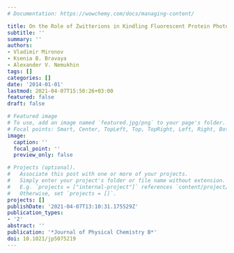 ```yaml
---
# Documentation: https://wowchemy.com/docs/managing-content/

title: On the Role of Zwitterions in Kindling Fluorescent Protein Photochemistry
subtitle: ''
summary: ''
authors:
- Vladimir Mironov
- Ksenia B. Bravaya
- Alexander V. Nemukhin
tags: []
categories: []
date: '2014-01-01'
lastmod: 2021-04-07T15:50:26+03:00
featured: false
draft: false

# Featured image
# To use, add an image named `featured.jpg/png` to your page's folder.
# Focal points: Smart, Center, TopLeft, Top, TopRight, Left, Right, BottomLeft, Bottom, BottomRight.
image:
  caption: ''
  focal_point: ''
  preview_only: false

# Projects (optional).
#   Associate this post with one or more of your projects.
#   Simply enter your project's folder or file name without extension.
#   E.g. `projects = ["internal-project"]` references `content/project/deep-learning/index.md`.
#   Otherwise, set `projects = []`.
projects: []
publishDate: '2021-04-07T13:10:31.175529Z'
publication_types:
- '2'
abstract: ''
publication: '*Journal of Physical Chemistry B*'
doi: 10.1021/jp5075219
---
```

